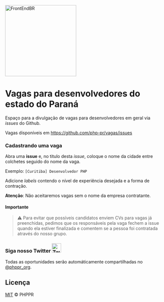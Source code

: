 <img src="https://avatars0.githubusercontent.com/u/6100493?v=3&s=200.jpg" alt="FrontEndBR" width="230" />

# Vagas para desenvolvedores do estado do Paraná

Espaço para a divulgação de vagas para desenvolvedores em geral via _issues_ do Github.

Vagas disponíveis em https://github.com/php-pr/vagas/issues

### Cadastrando uma vaga

Abra uma **issue** e, no titulo desta _issue_, coloque o nome da cidade entre colchetes seguido do nome da vaga.

Exemplo: `[Curitiba] Desenvolvedor PHP`

Adicione _labels_ contendo o nível de experiência desejada e a forma de contração.

**Atenção**: Não aceitaremos vagas sem o nome da empresa contratante.

#### Importante

> :warning: Para evitar que possíveis candidatos enviem CVs para vagas já preenchidas, pedimos que os responsáveis pela vaga fechem a issue quando ela estiver finalizada e comentem se a pessoa foi contratada através do nosso grupo.

### Siga nosso Twitter <img src="https://cloud.githubusercontent.com/assets/3603793/18564664/f0a4eb36-7b62-11e6-83f8-4eaebee644b0.png" alt="Twitter" width="30" />

Todas as oportunidades serão automáticamente compartilhadas no [@phppr_org](https://twitter.com/phppr_org).
 
## Licença

[MIT](/LICENSE) &copy; PHPPR

